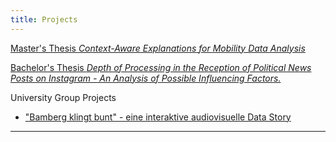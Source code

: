 ```yaml
---
title: Projects 
---
```


[Master's Thesis *Context-Aware Explanations for Mobility Data Analysis*](_posts/2025-04-07-ba-post.md)

[Bachelor's Thesis *Depth of Processing in the Reception of Political News Posts on Instagram - An Analysis of Possible Influencing Factors.*](./_posts/2025-04-07-ba-post.md)

University Group Projects

- ["Bamberg klingt bunt" - eine interaktive audiovisuelle Data Story ](./newCluster)


---
